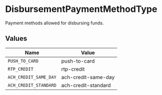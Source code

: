 # DisbursementPaymentMethodType

Payment methods allowed for disbursing funds.


## Values

| Name                  | Value                 |
| --------------------- | --------------------- |
| `PUSH_TO_CARD`        | push-to-card          |
| `RTP_CREDIT`          | rtp-credit            |
| `ACH_CREDIT_SAME_DAY` | ach-credit-same-day   |
| `ACH_CREDIT_STANDARD` | ach-credit-standard   |